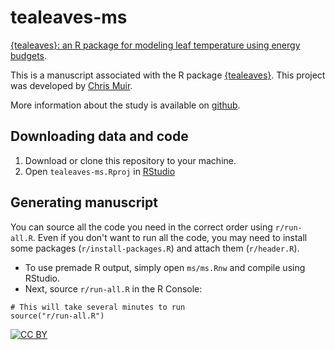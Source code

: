# tealeaves-ms

[{tealeaves}: an R package for modeling leaf temperature using energy budgets](biorxiv-link).

This is a manuscript associated with the R package [{tealeaves}](https://github.com/cdmuir/tealeaves). This project was developed by [Chris Muir](https://www.chrisdmuir.com).

More information about the study is available on [github](https://github.com/cdmuir/tealeaves-ms/blob/master/ms/ms.pdf).

## Downloading data and code 

1. Download or clone this repository to your machine.
2. Open `tealeaves-ms.Rproj` in [RStudio](https://www.rstudio.com/)

## Generating manuscript

You can source all the code you need in the correct order using `r/run-all.R`. Even if you don't want to run all the code, you may need to install some packages (`r/install-packages.R`) and attach them (`r/header.R`).

- To use premade R output, simply open `ms/ms.Rnw` and compile using RStudio.
- Next, source `r/run-all.R` in the R Console:

```
# This will take several minutes to run
source("r/run-all.R")
```

[![CC BY](http://i.creativecommons.org/l/by/3.0/88x31.png)](http://creativecommons.org/licenses/by/3.0/)